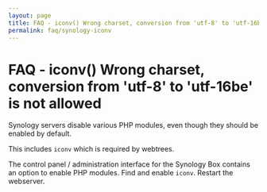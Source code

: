 ```yaml
---
layout: page
title: FAQ - iconv() Wrong charset, conversion from 'utf-8' to 'utf-16be' is not allowed
permalink: faq/synology-iconv
---
```


# FAQ - iconv() Wrong charset, conversion from 'utf-8' to 'utf-16be' is not allowed #

Synology servers disable various PHP modules, even though they should be enabled by default.

This includes `iconv` which is required by webtrees.

The control panel / administration interface for the Synology Box contains an option to
enable PHP modules.  Find and enable `iconv`.  Restart the webserver.
